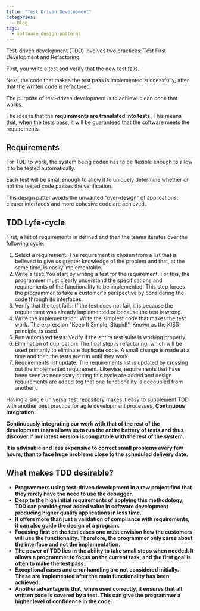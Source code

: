 ```yaml
---
title: "Test Driven Development"
categories:
  - Blog
tags:
  - software design patterns
---
```


Test-driven development (TDD) involves two practices: Test First Development and Refactoring. 

First, you write a test and verify that the new test fails. 

Next, the code that makes the test pass is implemented successfully, after that the written code is refactored. 

The purpose of test-driven development is to achieve clean code that works. 

The idea is that the <b> requirements are translated into tests.</b> This means that, when the tests pass, it will be guaranteed that the software meets the requirements.

<h2> Requirements </h2>

For TDD to work, the system being coded has to be flexible enough to allow it to be tested automatically.

Each test will be small enough to allow it to uniquely determine whether or not the tested code passes the verification. 

This design patter avoids the unwanted "over-design" of applications: clearer interfaces and more cohesive code are achieved.

<h2> TDD Lyfe-cycle </h2>

First, a list of requirements is defined and then the teams iterates over the following cycle:
<ol>
<li>Select a requirement: The requirement is chosen from a list that is believed to give us greater knowledge of the problem and that, at the same time, is easily implementable.</li>

<li>Write a test: You start by writing a test for the requirement. For this, the programmer must clearly understand the specifications and requirements of the functionality to be implemented. This step forces the programmer to take a customer's perspective by considering the code through its interfaces.</li>

<li>Verify that the test fails: If the test does not fail, it is because the requirement was already implemented or because the test is wrong.</li>

<li>Write the implementation: Write the simplest code that makes the test work. The expression "Keep It Simple, Stupid!", Known as the KISS principle, is used.</li>

<li>Run automated tests: Verify if the entire test suite is working properly.</li>

<li>Elimination of duplication: The final step is refactoring, which will be used primarily to eliminate duplicate code. A small change is made at a time and then the tests are run until they work.</li>

<li>Requirements list update: The requirements list is updated by crossing out the implemented requirement. Likewise, requirements that have been seen as necessary during this cycle are added and design requirements are added (eg that one functionality is decoupled from another).</li>
</ol>

Having a single universal test repository makes it easy to supplement TDD with another best practice for agile development processes, <b>Continuous Integration<b>. 

Continuously integrating our work with that of the rest of the development team allows us to run the entire battery of tests and thus discover if our latest version is compatible with the rest of the system. 

It is advisable and less expensive to correct small problems every few hours, than to face huge problems close to the scheduled delivery date.

<h2> What makes TDD desirable?</h2>

<ul>

<li>Programmers using test-driven development in a raw project find that they rarely have the need to use the debugger.</li>

<li>Despite the high initial requirements of applying this methodology, TDD can provide great added value in software development producing higher quality applications in less time. </li>

<li>It offers more than just a validation of compliance with requirements, it can also guide the design of a program. </li>

<li>Focusing first on the test cases one must envision how the customers will use the functionality. Therefore, the programmer only cares about the interface and not the implementation.</li>

<li>The power of TDD lies in the ability to take small steps when needed. It allows a programmer to focus on the current task, and the first goal is often to make the test pass. </li>

<li>Exceptional cases and error handling are not considered initially. These are implemented after the main functionality has been achieved. </li>

<li>Another advantage is that, when used correctly, it ensures that all written code is covered by a test. This can give the programmer a higher level of confidence in the code.</li>

</ul>